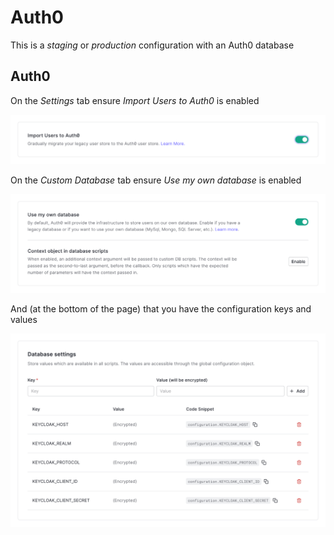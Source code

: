 # Auth0

This is a _staging_ or _production_ configuration with an Auth0 database

## Auth0

On the _Settings_ tab ensure _Import Users to Auth0_ is enabled

![database Settings tab](images/database-import-users-enabled.png)

On the _Custom Database_ tab ensure _Use my own database_ is enabled

![database Custom Database tab](images/database-custom-database.png)

And (at the bottom of the page) that you have the configuration keys and values

![database Custom Database tab](images/database-configuration-staging-or-production.png)
